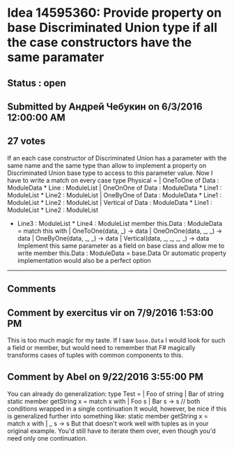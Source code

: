 # Idea 14595360: Provide property on base Discriminated Union type if all the case constructors have the same paramater #

## Status : open

## Submitted by Андрей Чебукин on 6/3/2016 12:00:00 AM

## 27 votes

If an each case constructor of Discriminated Union has a parameter with the same name and the same type than allow to implement a property on Discriminated Union base type to access to this parameter value.
Now I have to write a match on every case
type Physical =
| OneToOne of Data : ModuleData * Line : ModuleList
| OneOnOne of Data : ModuleData * Line1 : ModuleList * Line2 : ModuleList
| OneByOne of Data : ModuleData * Line1 : ModuleList * Line2 : ModuleList
| Vertical of Data : ModuleData * Line1 : ModuleList * Line2 : ModuleList
* Line3 : ModuleList * Line4 : ModuleList
member this.Data : ModuleData = match this with
| OneToOne(data, _) -> data
| OneOnOne(data, _, _) -> data
| OneByOne(data, _, _) -> data
| Vertical(data, _, _, _, _) -> data
Implement this same parameter as a field on base class and allow me to write
member this.Data : ModuleData = base.Data
Or automatic property implementation would also be a perfect option


------------------------
## Comments


## Comment by exercitus vir on 7/9/2016 1:53:00 PM
This is too much magic for my taste. If I saw `base.Data` I would look for such a field or member, but would need to remember that F# magically transforms cases of tuples with common components to this.


## Comment by Abel on 9/22/2016 3:55:00 PM
You can already do generalization:
type Test =
    | Foo of string
    | Bar of string
static member getString x =
    match x with
    | Foo s
    | Bar s -> s // both conditions wrapped in a single continuation
It would, however, be nice if this is generalized further into something like:
static member getString x =
    match x with
    | _ s -> s
But that doesn't work well with tuples as in your original example. You'd still have to iterate them over, even though you'd need only one continuation.

